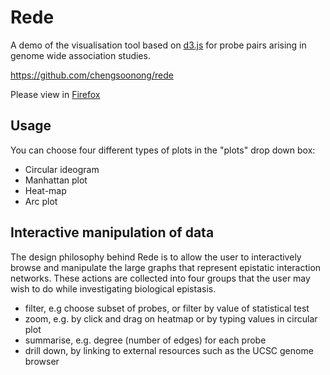 Rede
====

A demo of the visualisation tool based on [d3.js](http://d3js.org/) for probe pairs arising
in genome wide association studies.

https://github.com/chengsoonong/rede

Please view in [Firefox](http://www.mozilla.org/en-US/firefox/new/#)

Usage
-----

You can choose four different types of plots in the "plots" drop down box:

* Circular ideogram
* Manhattan plot
* Heat-map
* Arc plot

Interactive manipulation of data
-----------------------------------

The design philosophy behind Rede is to allow the user to interactively browse and manipulate the large graphs that represent epistatic interaction networks. 
These actions are collected into four groups that the user may wish to do while 
investigating biological epistasis.

* filter, e.g choose subset of probes, or filter by value of statistical test
* zoom, e.g. by click and drag on heatmap or by typing values in circular plot
* summarise, e.g. degree (number of edges) for each probe
* drill down, by linking to external resources such as the UCSC genome browser


